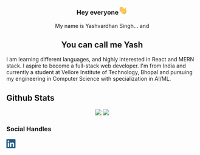 ### <p align="center">Hey everyone<img src=wave.gif width=24px></img></p>
<p align="center">My name is Yashvardhan Singh... and</p>
<h2 align="center">You can call me Yash</h2>

I am learning different languages, and highly interested in React and MERN stack. I aspire to become a full-stack web developer.
I'm from India and currently a student at Vellore Institute of Technology, Bhopal and pursuing my engineering in Computer Science with specialization in AI/ML.

## Github Stats
<p align="center">
<img height="172px" src = "https://github-readme-stats.vercel.app/api?username=yvs2701&show_icons=true&theme=monokai" ></img>
<img height="172px" src = "https://github-readme-stats.vercel.app/api/top-langs/?username=yvs2701&layout=compact&theme=monokai" ></img>
</p>

### Social Handles
<p><a href="https://www.linkedin.com/in/yashvardhan-singh-06077620b/"><img width="24px" src="https://github.com/yvs2701/yvs2701/blob/main/linkedIn.png"></img></a></p>
<!--
Here are some ideas to get you started:

- 🔭 I’m currently working on ...
- 🌱 I’m currently learning ...
- 👯 I’m looking to collaborate on ...
- 🤔 I’m looking for help with ...
- 💬 Ask me about ...
- 📫 How to reach me: ...
- 😄 Pronouns: ...
- ⚡ Fun fact: ...
-->
